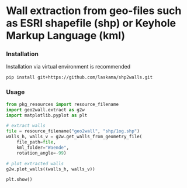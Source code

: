# Wall extraction from geo-files such as ESRI shapefile (shp) or Keyhole Markup Language (kml)

### Installation
Installation via virtual environment is recommended
```shell
pip install git+https://github.com/laskama/shp2walls.git
```

### Usage

```python
from pkg_resources import resource_filename
import geo2wall.extract as g2w
import matplotlib.pyplot as plt

# extract walls
file = resource_filename("geo2wall", "shp/1og.shp")
walls_h, walls_v = g2w.get_walls_from_geometry_file(
    file_path=file,
    kml_folder="Waende",
    rotation_angle=-99)    

# plot extracted walls
g2w.plot_walls((walls_h, walls_v))

plt.show()
```
